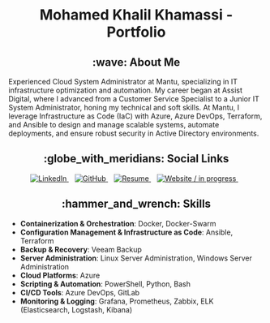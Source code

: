 <h1 align="center"> Mohamed Khalil Khamassi - Portfolio </h1>
<h2 align="center"> :wave: About Me</h2>

<p> Experienced Cloud System Administrator at Mantu, specializing in IT infrastructure optimization and automation. My career began at Assist Digital, where I advanced from a Customer Service Specialist to a Junior IT System Administrator, honing my technical and soft skills. At Mantu, I leverage Infrastructure as Code (IaC) with Azure, Azure DevOps, Terraform, and Ansible to design and manage scalable systems, automate deployments, and ensure robust security in Active Directory environments.</p>

<h2 align="center"> :globe_with_meridians: Social Links</h2>


<p align="center">
  <a href="https://www.linkedin.com/in/mohamed-khalil-khamassi-474777176"/>
    <img src="https://img.shields.io/badge/LinkedIn-Profile-blue" alt="LinkedIn">
  </a>
  &nbsp;&nbsp;
  <a href= "https://github.com/medkhalilkhamassi">
    <img src="https://img.shields.io/badge/GitHub-Profile-black" alt="GitHub">
  </a>
  &nbsp;&nbsp;
  <a href="https://drive.google.com/file/d/1N_of2MiSRMxZt1BC7MqgGqhSqk94f4Qm/view?usp=sharing">
    <img src="https://img.shields.io/badge/Resume-Download-green" alt="Resume">
  </a>
  &nbsp;&nbsp;
  <a href="https://yourwebsite.com">
    <img src="https://img.shields.io/badge/Website-Visit-red" alt="Website / in progress">
  </a>
  &nbsp;&nbsp;
</p>

<h2 align="center"> :hammer_and_wrench: Skills </h2>

* **Containerization & Orchestration**: Docker, Docker-Swarm
* **Configuration Management & Infrastructure as Code**: Ansible, Terraform
* **Backup & Recovery**: Veeam Backup
* **Server Administration**: Linux Server Administration, Windows Server Administration
* **Cloud Platforms**: Azure
* **Scripting & Automation**: PowerShell, Python, Bash
* **CI/CD Tools**: Azure DevOps, GitLab
* **Monitoring & Logging**: Grafana, Prometheus, Zabbix, ELK (Elasticsearch, Logstash, Kibana)
